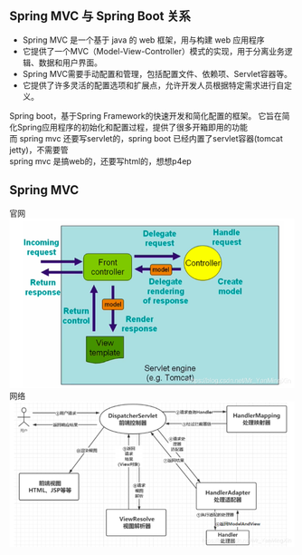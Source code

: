 ## Spring MVC 与 Spring Boot 关系
- Spring MVC 是一个基于 java 的 web 框架，用与构建 web 应用程序  
- 它提供了一个MVC（Model-View-Controller）模式的实现，用于分离业务逻辑、数据和用户界面。 
- Spring MVC需要手动配置和管理，包括配置文件、依赖项、Servlet容器等。 
- 它提供了许多灵活的配置选项和扩展点，允许开发人员根据特定需求进行自定义。

Spring boot，基于Spring Framework的快速开发和简化配置的框架。 
它旨在简化Spring应用程序的初始化和配置过程，提供了很多开箱即用的功能  
而 spring mvc 还要写servlet的，spring boot 已经内置了servlet容器(tomcat jetty)，不需要管  
spring mvc 是搞web的，还要写html的，想想p4ep  

## Spring MVC
官网  
![img_9.png](img_9.png)  
网络  
![img_10.png](img_10.png)  

